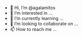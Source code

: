 - 👋 Hi, I’m @agalamitos
- 👀 I’m interested in ...
- 🌱 I’m currently learning ...
- 💞️ I’m looking to collaborate on ...
- 📫 How to reach me ...

<!---
agalamitos/agalamitos is a ✨ special ✨ repository because its `README.md` (this file) appears on your GitHub profile.
You can click the Preview link to take a look at your changes.
--->
